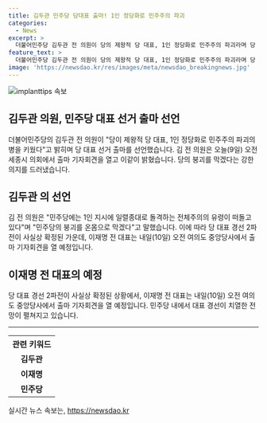 ```yaml
---
title: 김두관 민주당 당대표 출마! 1인 정당화로 민주주의 파괴
categories:
  - News
excerpt: >
  더불어민주당 김두관 전 의원이 당의 제왕적 당 대표, 1인 정당화로 민주주의 파괴라며 당 대표 선거 출마를 선언했습니다. 김 전 의원은 민주당의 붕괴를 온몸으로 막겠다며 호소했고, 이에 당 대표 경선 2파전이 사실상 확정되었습니다. 또한 이재명 전 대표는 내일 출마 기자회견을 열 예정입니다. (150자)
feature_text: >
  더불어민주당 김두관 전 의원이 당의 제왕적 당 대표, 1인 정당화로 민주주의 파괴라며 당 대표 선거 출마를 선언했습니다. 김 전 의원은 민주당의 붕괴를 온몸으로 막겠다며 호소했고, 이에 당 대표 경선 2파전이 사실상 확정되었습니다. 또한 이재명 전 대표는 내일 출마 기자회견을 열 예정입니다. (150자)
image: 'https://newsdao.kr/res/images/meta/newsdao_breakingnews.jpg'
---
```


<p><img src="https://newsdao.kr/res/images/meta/newsdao_breakingnews.jpg" alt="implanttips 속보" /></p>

<h2>김두관 의원, 민주당 대표 선거 출마 선언</h2>

<p data-ke-size="size16">더불어민주당의 김두관 전 의원이 "당이 제왕적 당 대표, 1인 정당화로 민주주의 파괴의 병을 키웠다"고 밝히며 당 대표 선거 출마를 선언했습니다. 김 전 의원은 오늘(9일) 오전 세종시 의회에서 출마 기자회견을 열고 이같이 밝혔습니다. 당의 붕괴를 막겠다는 강한 의지를 드러냈습니다.</p>

<h2 data-ke-size="size26">김두관 의 선언</h2>

<p data-ke-size="size16">김 전 의원은 "민주당에는 1인 지시에 일렬종대로 돌격하는 전체주의의 유령이 떠돌고 있다"며 "민주당의 붕괴를 온몸으로 막겠다"고 말했습니다. 이에 따라 당 대표 경선 2파전이 사실상 확정된 가운데, 이재명 전 대표는 내일(10일) 오전 여의도 중앙당사에서 출마 기자회견을 열 예정입니다.</p>

<h2 data-ke-size="size26">이재명 전 대표의 예정</h2>

<p data-ke-size="size16">당 대표 경선 2파전이 사실상 확정된 상황에서, 이재명 전 대표는 내일(10일) 오전 여의도 중앙당사에서 출마 기자회견을 열 예정입니다. 민주당 내에서 대표 경선이 치열한 전망이 펼쳐지고 있습니다.</p>

<hr>

<table>
  <tr>
    <th>관련 키워드</th>
  </tr>
  <tr>
    <td style="text-align: center; height: 17px;"><b>김두관</b></td>
  </tr>
  <tr>
    <td style="text-align: center; height: 17px;"><b>이재명</b></td>
  </tr>
  <tr>
    <td style="text-align: center; height: 17px;"><b>민주당</b></td>
  </tr>
</table>
실시간 뉴스 속보는, <a href="https://newsdao.kr" rel="dofollow">https://newsdao.kr</a>


